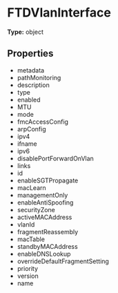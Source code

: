 # FTDVlanInterface


**Type:** object

## Properties
* metadata
* pathMonitoring
* description
* type
* enabled
* MTU
* mode
* fmcAccessConfig
* arpConfig
* ipv4
* ifname
* ipv6
* disablePortForwardOnVlan
* links
* id
* enableSGTPropagate
* macLearn
* managementOnly
* enableAntiSpoofing
* securityZone
* activeMACAddress
* vlanId
* fragmentReassembly
* macTable
* standbyMACAddress
* enableDNSLookup
* overrideDefaultFragmentSetting
* priority
* version
* name
